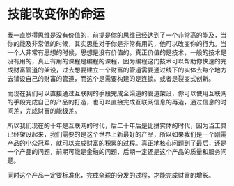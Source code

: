 # 技能改变你的命运

我一直觉得思维是没有价值的，前提是你的思维已经达到了一个非常高的能及，当你的能及非常低的时候，其实思维对于你是非常有用的，他可以改变你的行为。当一个人非常有思想的时候，思想是没有价值的。真正价值的是技术，一般的技术是没有用的，真正有用的课程是编程的课程，因为编程这门技术可以帮助你快速的完成财富管道的架设，过去想要建立一个财富的管道需要通过线下的实体去每个地方去铺设自己的财富的管道，而这个是需要构建的是连锁。或者是裂变式创新。

而现在我们可以直接通过互联网的手段完成全渠道的管道架设，你可以使用互联网的手段完成自己的产品的打造，也可以直接完成互联网信息的再造，通过信息的时间差，完成财富的能极差。

所以我们现在的十年是互联网的时代，后二十年后是比拼实体的时代，因为当工具已经架设起来，我们需要的是这个世界上新最好的产品，所以如果我们是一个刚需产品的小众冠军，就可以完成财富的积累的过程。真正地核心问题到了最后，还是一个产品的问题，前期可能是金融的问题，后期一定还是这个产品的质量和服务问题。

同时这个产品一定要标准化，完成全球的分发的过程，才能完成财富的增长。
